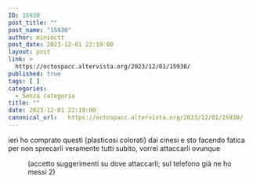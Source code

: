 ```yaml
---
ID: 15930
post_title: ""
post_name: "15930"
author: minioctt
post_date: 2023-12-01 22:19:00
layout: post
link: >
  https://octospacc.altervista.org/2023/12/01/15930/
published: true
tags: [ ]
categories:
  - Senza categoria
title: ""
date: 2023-12-01 22:19:00
canonical_url:   https://octospacc.altervista.org/2023/12/01/15930/
---
```

<!-- wp:paragraph -->
<p>ieri ho comprato questi (plasticosi colorati) dai cinesi e sto facendo fatica per non sprecarli veramente tutti subito, vorrei attaccarli ovunque</p>
<!-- /wp:paragraph -->

<!-- wp:image {"id":15931,"sizeSlug":"large","linkDestination":"none"} -->
<figure class="wp-block-image size-large"><img src="{{site.cdnurl}}/assets/uploads/2025/02/image-9-960x1209.png" alt="" class="wp-image-15931"/><figcaption class="wp-element-caption">(accetto suggerimenti su dove attaccarli; sul telefono già ne ho messi 2)</figcaption></figure>
<!-- /wp:image -->